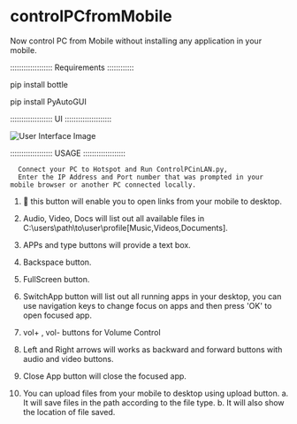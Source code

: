 # controlPCfromMobile
Now control PC from Mobile without installing any application in your mobile.

::::::::::::::::::: Requirements  ::::::::::::

pip install bottle

pip install PyAutoGUI

:::::::::::::::::::  UI   :::::::::::::::::::::

![User Interface Image](https://github.com/RiyazKhanPathan/control-PC-from-Mobile/blob/main/ControlPCinLAN_UI.png?raw=true)

:::::::::::::::::::  USAGE  :::::::::::::::::::

      Connect your PC to Hotspot and Run ControlPCinLAN.py, 
      Enter the IP Address and Port number that was prompted in your mobile browser or another PC connected locally.
      

1. 🔗 this button will enable you to open links from your mobile to desktop.

2.  Audio, Video, Docs will list out all available files in C:\users\path\to\user\profile\[Music,Videos,Documents].

3. APPs and type buttons will provide a text box.

4. Backspace button.

5. FullScreen button.

6. SwitchApp button will list out all running apps in your desktop, you can use navigation keys to change focus on apps and then press 'OK' to open focused app.

7. vol+ , vol- buttons for Volume Control

8. Left and Right arrows will works as backward and forward buttons with audio and video buttons.

9. Close App button will close the focused app.

10. You can upload files from your mobile to desktop using upload button. 
      a. It will save files in the path according to the file type. 
      b. It will also show the location of file saved. 
  
